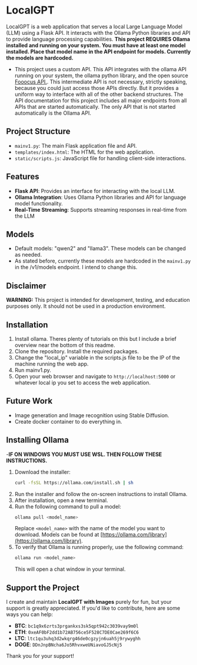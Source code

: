 # LocalGPT

LocalGPT is a web application that serves a local Large Language Model (LLM) using a Flask API. It interacts with the Ollama Python libraries and API to provide language processing capabilities.
**This project REQUIRES Ollama installed and running on your system. You must have at least one model installed. Place that model name in the API endpoint for models. Currently the models are hardcoded.**

- This project uses a custom API. This API integrates with the ollama API running on your system, 
the ollama python library, and the open source [Fooocus API.](https://github.com/mrhan1993/FooocusAPI). This intermediate API is not necessary, 
strictly speaking, because you could just access those APIs directly. 
But it provides a uniform way to interface with all of the other backend structures. 
The API documentation for this project includes 
all major endpoints from all APIs that are started automatically. The only 
API that is not started automatically is the Ollama API. 


## Project Structure


- `mainv1.py`: The main Flask application file and API.
- `templates/index.html`: The HTML for the web application.
- `static/scripts.js`: JavaScript file for handling client-side interactions.

## Features

- **Flask API**: Provides an interface for interacting with the local LLM.
- **Ollama Integration**: Uses Ollama Python libraries and API for language model functionality.
- **Real-Time Streaming**: Supports streaming responses in real-time from the LLM
## Models

- Default models: "qwen2" and "llama3". These models can be changed as needed.
- As stated before, currently these models are hardcoded in the `mainv1.py` in the /v1/models endpoint. I intend to change this.

## Disclaimer

**WARNING:** This project is intended for development, testing, and education purposes only. It should not be used in a production environment.

## Installation
1. Install ollama. Theres plenty of tutorials on this but I include a brief overview near the bottom of this readme.
2. Clone the repository. Install the required packages.
3. Change the "local_ip" variable in the scripts.js file to be the IP of the machine running the web app.
4. Run mainv1.py.
5. Open your web browser and navigate to `http://localhost:5000` or whatever local ip you set to access the web application.

## Future Work

- Image generation and Image recognition using Stable Diffusion.
- Create docker container to do everything in. 

## Installing Ollama
-**IF ON WINDOWS YOU MUST USE WSL. THEN FOLLOW THESE INSTRUCTIONS.**
1. Download the installer:
   ```bash
   curl -fsSL https://ollama.com/install.sh | sh
   ```
2. Run the installer and follow the on-screen instructions to install Ollama.
3. After installation, open a new terminal.
4. Run the following command to pull a model:
   ```bash
   ollama pull <model_name>
   ```
   Replace `<model_name>` with the name of the model you want to download. Models can be found at [https://ollama.com/library](https://ollama.com/library).
5. To verify that Ollama is running properly, use the following command:
   ```bash
   ollama run <model_name>
   ```
   This will open a chat window in your terminal.


## Support the Project

I create and maintain **LocalGPT with Images** purely for fun, but your support is greatly appreciated. If you'd like to contribute, here are some ways you can help:

- **BTC**: `bc1q9x6zrts3prgankxs3sk5qpt942c3039vay9m0l`
- **ETH**: `0xeAF0bF2dd1b72AB756ce5F528C7DE0Cae269f6C6`
- **LTC**: `ltc1qu3uhq3d2wkqrg46de0cgzyjn6uah5j9rywyghh`
- **DOGE**: `DDnJnpBNcha6Jo5RhvxweUNiavoGJ5cNj5`

Thank you for your support!
